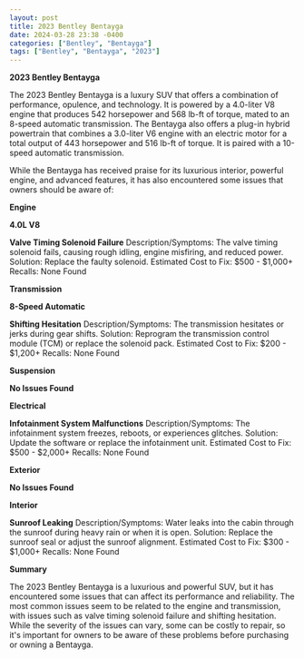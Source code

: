 ```yaml
---
layout: post
title: 2023 Bentley Bentayga
date: 2024-03-28 23:38 -0400
categories: ["Bentley", "Bentayga"]
tags: ["Bentley", "Bentayga", "2023"]
---
```

**2023 Bentley Bentayga**

The 2023 Bentley Bentayga is a luxury SUV that offers a combination of performance, opulence, and technology. It is powered by a 4.0-liter V8 engine that produces 542 horsepower and 568 lb-ft of torque, mated to an 8-speed automatic transmission. The Bentayga also offers a plug-in hybrid powertrain that combines a 3.0-liter V6 engine with an electric motor for a total output of 443 horsepower and 516 lb-ft of torque. It is paired with a 10-speed automatic transmission.

While the Bentayga has received praise for its luxurious interior, powerful engine, and advanced features, it has also encountered some issues that owners should be aware of:

**Engine**

**4.0L V8**

**Valve Timing Solenoid Failure**
Description/Symptoms: The valve timing solenoid fails, causing rough idling, engine misfiring, and reduced power.
Solution: Replace the faulty solenoid.
Estimated Cost to Fix: $500 - $1,000+
Recalls: None Found

**Transmission**

**8-Speed Automatic**

**Shifting Hesitation**
Description/Symptoms: The transmission hesitates or jerks during gear shifts.
Solution: Reprogram the transmission control module (TCM) or replace the solenoid pack.
Estimated Cost to Fix: $200 - $1,200+
Recalls: None Found

**Suspension**

**No Issues Found**

**Electrical**

**Infotainment System Malfunctions**
Description/Symptoms: The infotainment system freezes, reboots, or experiences glitches.
Solution: Update the software or replace the infotainment unit.
Estimated Cost to Fix: $500 - $2,000+
Recalls: None Found

**Exterior**

**No Issues Found**

**Interior**

**Sunroof Leaking**
Description/Symptoms: Water leaks into the cabin through the sunroof during heavy rain or when it is open.
Solution: Replace the sunroof seal or adjust the sunroof alignment.
Estimated Cost to Fix: $300 - $1,000+
Recalls: None Found

**Summary**

The 2023 Bentley Bentayga is a luxurious and powerful SUV, but it has encountered some issues that can affect its performance and reliability. The most common issues seem to be related to the engine and transmission, with issues such as valve timing solenoid failure and shifting hesitation. While the severity of the issues can vary, some can be costly to repair, so it's important for owners to be aware of these problems before purchasing or owning a Bentayga.
